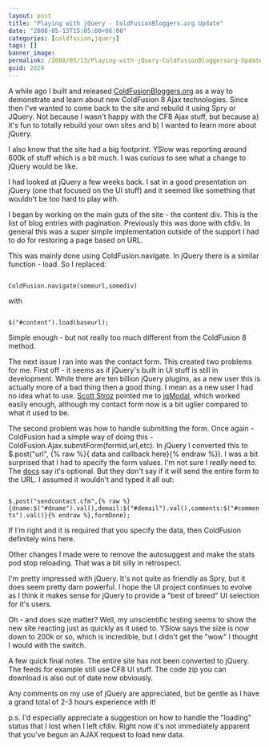 ```yaml
---
layout: post
title: "Playing with jQuery - ColdFusionBloggers.org Update"
date: "2008-05-13T15:05:00+06:00"
categories: [coldfusion,jquery]
tags: []
banner_image: 
permalink: /2008/05/13/Playing-with-jQuery-ColdFusionBloggersorg-Update
guid: 2824
---
```


A while ago I built and released <a href="http://www.coldfusionbloggers.org">ColdFusionBloggers.org</a> as a way to demonstrate and learn about new ColdFusion 8 Ajax technologies. Since then I've wanted to come back to the site and rebuild it using Spry or JQuery. Not because I wasn't happy with the CF8 Ajax stuff, but because a) it's fun to totally rebuild your own sites and b) I wanted to learn more about jQuery.

I also know that the site had a big footprint. YSlow was reporting around 600k of stuff which is a bit much. I was curious to see what a change to jQuery would be like.

I had looked at jQuery a few weeks back. I sat in a good presentation on jQuery (one that focused on the UI stuff) and it seemed like something that wouldn't be too hard to play with.

I began by working on the main guts of the site - the content div. This is the list of blog entries with pagination. Previously this was done with cfdiv. In general this was a super simple implementation outside of the support I had to do for restoring a page based on URL. 

This was mainly done using ColdFusion.navigate. In jQuery there is a similar function - load. So I replaced:

<code>
ColdFusion.navigate(someurl,somediv)
</code>

with

<code>
$("#content").load(baseurl);
</code>

Simple enough - but not really too much different from the ColdFusion 8 method. 

The next issue I ran into was the contact form. This created two problems for me. First off - it seems as if jQuery's built in UI stuff is still in development. While there are ten billion jQuery plugins, as a new user this is actually more of a bad thing then a good thing. I mean as a new user I had no idea what to use. <a href="http://www.boyzoid.com">Scott Stroz</a> pointed me to <a href="http://dev.iceburg.net/jquery/jqModal/">jqModal</a>, which worked easily enough, although my contact form now is a bit uglier compared to what it used to be.

The second problem was how to handle submitting the form. Once again - ColdFusion had a simple way of doing this - ColdFusion.Ajax.submitForm(formid,url,etc). In jQuery I converted this to $.post("url", {% raw %}{ data and callback here}{% endraw %}). I was a bit surprised that I had to specify the form values. I'm not sure I <i>really</i> need to. The <a href="http://docs.jquery.com/Ajax/jQuery.post">docs</a> say it's optional. But they don't say if it will send the entire form to the URL. I assumed it wouldn't and typed it all out:

<code>
$.post("sendcontact.cfm",{% raw %}{dname:$("#dname").val(),demail:$("#demail").val(),comments:$("#comments").val()}{% endraw %},formDone);
</code>

If I'm right and it is required that you specify the data, then ColdFusion definitely wins here.

Other changes I made were to remove the autosuggest and make the stats pod stop reloading. That was a bit silly in retrospect. 

I'm pretty impressed with jQuery. It's not quite as friendly as Spry, but it does seem pretty darn powerful. I hope the UI project continues to evolve as I think it makes sense for jQuery to provide a "best of breed" UI selection for it's users. 

Oh - and does size matter? Well, my unscientific testing seems to show the new site reacting just as quickly as it used to. YSlow says the size is now down to 200k or so, which is incredible, but I didn't get the "wow" I thought I would with the switch. 

A few quick final notes. The entire site has not been converted to jQuery. The feeds for example still use CF8 UI stuff. The code zip you can download is also out of date now obviously.

Any comments on my use of jQuery are appreciated, but be gentle as I have a grand total of 2-3 hours experience with it!

p.s. I'd especially appreciate a suggestion on how to handle the "loading" status that I lost when I left cfdiv. Right now it's not immediately apparent that you've begun an AJAX request to load new data.